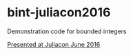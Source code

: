# bint-juliacon2016
Demonstration code for bounded integers

[Presented at Juliacon June 2016](https://www.youtube.com/watch?v=PwAkLwG1uTE&list=PLP8iPy9hna6SQPwZUDtAM59-wPzCPyD_S&index=18)

